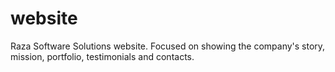 # website
Raza Software Solutions website. Focused on showing the company's story, mission, portfolio, testimonials and contacts.
